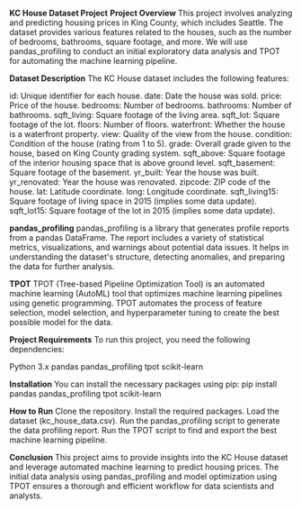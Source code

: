 **KC House Dataset Project**
**Project Overview**
This project involves analyzing and predicting housing prices in King County, which includes Seattle. The dataset provides various features related to the houses, such as the number of bedrooms, bathrooms, square footage, and more. We will use pandas_profiling to conduct an initial exploratory data analysis and TPOT for automating the machine learning pipeline.

**Dataset Description**
The KC House dataset includes the following features:

id: Unique identifier for each house.
date: Date the house was sold.
price: Price of the house.
bedrooms: Number of bedrooms.
bathrooms: Number of bathrooms.
sqft_living: Square footage of the living area.
sqft_lot: Square footage of the lot.
floors: Number of floors.
waterfront: Whether the house is a waterfront property.
view: Quality of the view from the house.
condition: Condition of the house (rating from 1 to 5).
grade: Overall grade given to the house, based on King County grading system.
sqft_above: Square footage of the interior housing space that is above ground level.
sqft_basement: Square footage of the basement.
yr_built: Year the house was built.
yr_renovated: Year the house was renovated.
zipcode: ZIP code of the house.
lat: Latitude coordinate.
long: Longitude coordinate.
sqft_living15: Square footage of living space in 2015 (implies some data update).
sqft_lot15: Square footage of the lot in 2015 (implies some data update).

**pandas_profiling**
pandas_profiling is a library that generates profile reports from a pandas DataFrame. The report includes a variety of statistical metrics, visualizations, and warnings about potential data issues. It helps in understanding the dataset's structure, detecting anomalies, and preparing the data for further analysis.

**TPOT**
TPOT (Tree-based Pipeline Optimization Tool) is an automated machine learning (AutoML) tool that optimizes machine learning pipelines using genetic programming. TPOT automates the process of feature selection, model selection, and hyperparameter tuning to create the best possible model for the data.

**Project Requirements**
To run this project, you need the following dependencies:

Python 3.x
pandas
pandas_profiling
tpot
scikit-learn

**Installation**
You can install the necessary packages using pip:
pip install pandas pandas_profiling tpot scikit-learn

**How to Run**
Clone the repository.
Install the required packages.
Load the dataset (kc_house_data.csv).
Run the pandas_profiling script to generate the data profiling report.
Run the TPOT script to find and export the best machine learning pipeline.

**Conclusion**
This project aims to provide insights into the KC House dataset and leverage automated machine learning to predict housing prices. The initial data analysis using pandas_profiling and model optimization using TPOT ensures a thorough and efficient workflow for data scientists and analysts.